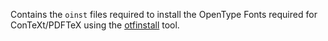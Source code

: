 Contains the `oinst` files required to install the OpenType Fonts required
for ConTeXt/PDFTeX using the [otfinstall](http://wiki.contextgarden.net/otfinstall) tool.
